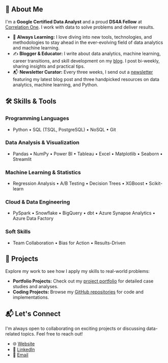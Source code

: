 ## 👋 About Me

I'm a **Google Certified Data Analyst** and a proud **DS4A Fellow** at [Correlation One](https://www.correlation-one.com/). I work with data to solve problems and deliver results.  

- 🌱 **Always Learning:** I love diving into new tools, technologies, and methodologies to stay ahead in the ever-evolving field of data analytics and machine learning.  
- ✍️ **Blogger & Educator:** I write about data analytics, machine learning, career transitions, and skill development on my [blog](https://ombotimbe.com/). I post bi-weekly, sharing insights and practical tips.  
- 📬 **Newsletter Curator:** Every three weeks, I send out a [newsletter](https://zeidombo.substack.com/) featuring my latest blog post and three handpicked resources on data analytics, machine learning, and Python.  

## 🛠 Skills & Tools  

### **Programming Languages**  
- Python • SQL (TSQL, PostgreSQL) • NoSQL • Git  

### **Data Analysis & Visualization**  
- Pandas • NumPy • Power BI • Tableau • Excel • Matplotlib • Seaborn • Streamlit  

### **Machine Learning & Statistics**  
- Regression Analysis • A/B Testing • Decision Trees • XGBoost • Scikit-learn  

### **Cloud & Data Engineering**  
- PySpark • Snowflake • BigQuery • dbt • Azure Synapse Analytics • Azure Data Factory  

### **Soft Skills**  
- Team Collaboration • Bias for Action • Results-Driven  

## 🚀 Projects  

Explore my work to see how I apply my skills to real-world problems:  
- **Portfolio Projects:** Check out my [project portfolio](https://ombotimbe.com/projects) for detailed case studies and analyses.  
- **Coding Projects:** Browse my [GitHub repositories](https://github.com/obtbe?tab=repositories) for code and implementations.  

## 📬 Let's Connect  

I'm always open to collaborating on exciting projects or discussing data-related topics. Feel free to reach out!  

- 🌐 [Website](https://ombotimbe.com/)  
- 💼 [LinkedIn](https://www.linkedin.com/in/obtbe/)  
- 📧 [Email](mailto:zobtbe@gmail.com)
